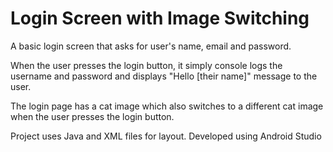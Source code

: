 # Login Screen with Image Switching

A basic login screen that asks for user's name, email and password.

When the user presses the login button, it simply console logs the username and password and displays "Hello [their name]" message to the user.

The login page has a cat image which also switches to a different cat image when the user presses the login button.

Project uses Java and XML files for layout.
Developed using Android Studio 
